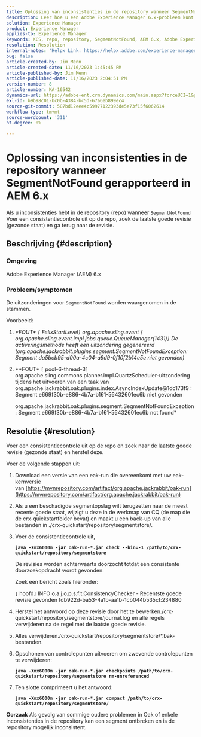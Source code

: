 ```yaml
---
title: Oplossing van inconsistenties in de repository wanneer SegmentNotFound gerapporteerd in AEM 6.x
description: Leer hoe u een Adobe Experience Manager 6.x-probleem kunt oplossen waarbij inconsistenties in de repository optreden wanneer SegmentNotFound melding maakt.
solution: Experience Manager
product: Experience Manager
applies-to: Experience Manager
keywords: KCS, repo, repository, SegmentNotFound, AEM 6.x, Adobe Experience Manager 6.x, Problemen oplossen
resolution: Resolution
internal-notes: 'Helpx Link: https://helpx.adobe.com/experience-manager/kb/fix-inconsistencies-in-the-repository-when-segmentnotfound-issue.html'
bug: false
article-created-by: Jim Menn
article-created-date: 11/16/2023 1:45:45 PM
article-published-by: Jim Menn
article-published-date: 11/16/2023 2:04:51 PM
version-number: 8
article-number: KA-16542
dynamics-url: https://adobe-ent.crm.dynamics.com/main.aspx?forceUCI=1&pagetype=entityrecord&etn=knowledgearticle&id=da78176d-8684-ee11-8179-6045bd006268
exl-id: b9b98c01-bc0b-4384-bc5d-67a6eb899ec4
source-git-commit: 587bd12eee4c59977122393de5e73f15f6062614
workflow-type: tm+mt
source-wordcount: '311'
ht-degree: 0%

---
```


# Oplossing van inconsistenties in de repository wanneer SegmentNotFound gerapporteerd in AEM 6.x


Als u inconsistenties hebt in de repository (repo) wanneer `SegmentNotFound` Voer een consistentiecontrole uit op de repo, zoek de laatste goede revisie (gezonde staat) en ga terug naar de revisie.

## Beschrijving {#description}


### <b>Omgeving</b>

Adobe Experience Manager (AEM) 6.x



### <b>Probleem/symptomen</b>

De uitzonderingen voor `SegmentNotFound` worden waargenomen in de stammen.

Voorbeeld:

1. *\*FOUT\* `[` FelixStartLevel`]`  org.apache.sling.event `[` org.apache.sling.event.impl.jobs.queue.QueueManager(1431)`]`  De activeringsmethode heeft een uitzondering gegenereerd (org.apache.jackrabbit.plugins.segment.SegmentNotFoundException: Segment da5bcb95-d00a-4c04-a9d9-0f10f2b14e5e niet gevonden)*
2. *\*FOUT\* `[` pool-6-thread-3`]`  org.apache.sling.commons.planner.impl.QuartzScheduler-uitzondering tijdens het uitvoeren van een taak van org.apache.jackrabbit.oak.plugins.index.AsyncIndexUpdate@1dc173f9 : Segment e669f30b-e886-4b7a-b161-56432601ec6b niet gevonden

   org.apache.jackrabbit.oak.plugins.segment.SegmentNotFoundException: Segment e669f30b-e886-4b7a-b161-56432601ec6b not found*



## Resolutie {#resolution}


Voer een consistentiecontrole uit op de repo en zoek naar de laatste goede revisie (gezonde staat) en herstel deze.

Voer de volgende stappen uit:

1. Download een versie van een eak-run die overeenkomt met uw eak-kernversie van [https://mvnrepository.com/artifact/org.apache.jackrabbit/oak-run](https://mvnrepository.com/artifact/org.apache.jackrabbit/oak-run)
2. Als u een beschadigde segmentopslag wilt terugzetten naar de meest recente goede staat, wijzigt u deze in de werkmap van CQ (de map die de crx-quickstartfolder bevat) en maakt u een back-up van alle bestanden in ./crx-quickstart/repository/segmentstore/.
3. Voer de consistentiecontrole uit,

   <b>`java -Xmx6000m -jar oak-run-*.jar check --bin=-1 /path/to/crx-quickstart/repository/segmentstore`</b>



   De revisies worden achterwaarts doorzocht totdat een consistente doorzoekopdracht wordt gevonden:



   Zoek een bericht zoals hieronder:

   `[` hoofd`]`  INFO o.a.j.o.p.s.f.t.ConsistencyChecker - Recentste goede revisie gevonden fdb922d-ba53-4a1b-aa1b-1cb044b535cf:234880


4. Herstel het antwoord op deze revisie door het te bewerken./crx-quickstart/repository/segmentstore/journal.log en alle regels verwijderen na de regel met de laatste goede revisie.
5. Alles verwijderen./crx-quickstart/repository/segmentstore/\*.bak-bestanden.
6. Opschonen van controlepunten uitvoeren om zwevende controlepunten te verwijderen:

   <b>`java -Xmx6000m -jar oak-run-*.jar checkpoints /path/to/crx-quickstart/repository/segmentstore rm-unreferenced`</b>


7. Ten slotte comprimeert u het antwoord:

   <b>`java -Xmx6000m -jar oak-run-*.jar compact /path/to/crx-quickstart/repository/segmentstore/`</b>



<b>Oorzaak</b>
Als gevolg van sommige oudere problemen in Oak of enkele inconsistenties in de repository kan een segment ontbreken en is de repository mogelijk inconsistent.
